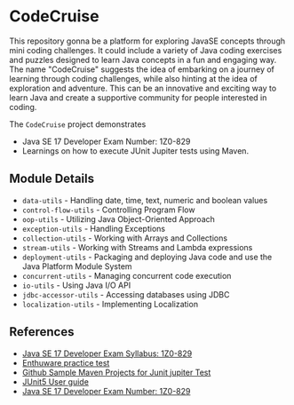 # CodeCruise
This repository gonna be a platform for exploring JavaSE concepts through mini coding challenges. It could include a variety of Java coding exercises and puzzles designed to learn Java concepts in a fun and engaging way. The name "CodeCruise" suggests the idea of embarking on a journey of learning through coding challenges, while also hinting at the idea of exploration and adventure. This can be an innovative and exciting way to learn Java and create a supportive community for people interested in coding.

The `CodeCruise` project demonstrates 
* Java SE 17 Developer Exam Number: 1Z0-829 
* Learnings on how to execute JUnit Jupiter tests using Maven.

## Module Details
* `data-utils` - Handling date, time, text, numeric and boolean values
* `control-flow-utils` - Controlling Program Flow
* `oop-utils` - Utilizing Java Object-Oriented Approach
* `exception-utils` - Handling Exceptions
* `collection-utils` - Working with Arrays and Collections
* `stream-utils` - Working with Streams and Lambda expressions
* `deployment-utils` - Packaging and deploying Java code and use the Java Platform Module System
* `concurrent-utils` - Managing concurrent code execution
* `io-utils` - Using Java I/O API
* `jdbc-accessor-utils` - Accessing databases using JDBC
* `localization-utils` - Implementing Localization

## References
* [Java SE 17 Developer Exam Syllabus: 1Z0-829](https://education.oracle.com/java-se-17-developer/pexam_1Z0-829)
* [Enthuware practice test](https://enthuware.com/oca-ocp-java-certification-resources/278-ocp-java-17-certification-1z0-829-exam-experience)
* [Github Sample Maven Projects for Junit jupiter Test](https://github.com/junit-team/junit5-samples/tree/main/junit5-jupiter-starter-maven)
* [JUnit5 User guide](https://junit.org/junit5/docs/current/user-guide/)
* [Java SE 17 Developer Exam Number: 1Z0-829](https://www.udemy.com/course/java-se-17-developer-exam-number-1z0-829/?utm_source=adwords&utm_medium=udemyads&utm_campaign=LongTail-New_la.EN_cc.ROWMTA-B&utm_content=deal4584&utm_term=_._ag_101378276820_._ad_533999945410_._kw__._de_c_._dm__._pl__._ti_dsa-1007766171032_._li_9064342_._pd__._&matchtype=&gclid=Cj0KCQjw_r6hBhDdARIsAMIDhV9dSM3lYjw7U5Lrpy1lytkOvlHvtVNgc7MmXPUZHZpxOdgoXdgZOf8aAuIvEALw_wcB)
